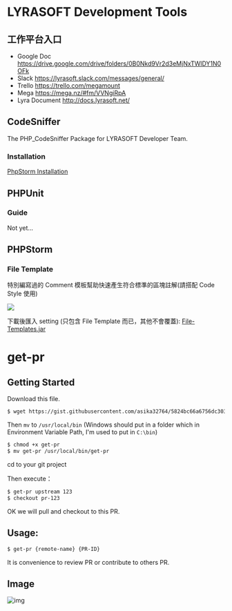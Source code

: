 # LYRASOFT Development Tools

## 工作平台入口

- Google Doc https://drive.google.com/drive/folders/0B0Nkd9Vr2d3eMjNxTWlDY1N0OFk
- Slack https://lyrasoft.slack.com/messages/general/
- Trello https://trello.com/megamount
- Mega https://mega.nz/#fm/VVNgiRpA
- Lyra Document http://docs.lyrasoft.net/

## CodeSniffer

The PHP_CodeSniffer Package for LYRASOFT Developer Team.

### Installation

[PhpStorm Installation](doc/PhpStormSetup.markdown)

## PHPUnit

### Guide

Not yet...

## PHPStorm

### File Template

特別編寫過的 Comment 模板幫助快速產生符合標準的區塊註解(請搭配 Code Style 使用)

![](http://cl.ly/T4w8/p-2013-12-23-2.jpg)

下載後匯入 setting (只包含 File Template 而已，其他不會覆蓋): [File-Templates.jar](Editor/PHPStorm/File-Templates.jar)

# get-pr

## Getting Started

Download this file.

``` bash
$ wget https://gist.githubusercontent.com/asika32764/5824bc66a6756dc3031e/raw/92f072b3c1737553bf08be2fa9695c094e607ae6/get-pr
```

Then `mv` to `/usr/local/bin` (Windows should put in a folder which in Environment Variable Path, I'm used to put in `C:\bin`)

``` bash
$ chmod +x get-pr
$ mv get-pr /usr/local/bin/get-pr
```

cd to your git project

Then execute：

``` bash
$ get-pr upstream 123
$ checkout pr-123
```

OK we will pull and checkout to this PR.

## Usage:

``` bash
$ get-pr {remote-name} {PR-ID}
```

It is convenience to review PR or contribute to others PR.

## Image

![img](https://cloud.githubusercontent.com/assets/1639206/4159871/ee88022a-34ab-11e4-8e86-43db332579ed.png)
